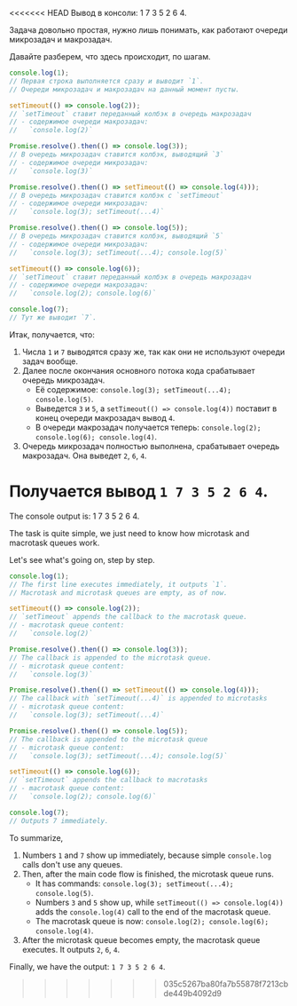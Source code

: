 <<<<<<< HEAD
Вывод в консоли: 1 7 3 5 2 6 4.

Задача довольно простая, нужно лишь понимать, как работают очереди микрозадач и макрозадач.

Давайте разберем, что здесь происходит, по шагам.

```js
console.log(1);
// Первая строка выполняется сразу и выводит `1`.
// Очереди микрозадач и макрозадач на данный момент пусты.

setTimeout(() => console.log(2));
// `setTimeout` ставит переданный колбэк в очередь макрозадач
// - содержимое очереди макрозадач:
//   `console.log(2)`

Promise.resolve().then(() => console.log(3));
// В очередь микрозадач ставится колбэк, выводящий `3`
// - содержимое очереди микрозадач:
//   `console.log(3)`

Promise.resolve().then(() => setTimeout(() => console.log(4)));
// В очередь микрозадач ставится колбэк с `setTimeout`
// - содержимое очереди микрозадач:
//   `console.log(3); setTimeout(...4)`

Promise.resolve().then(() => console.log(5));
// В очередь микрозадач ставится колбэк, выводящий `5`
// - содержимое очереди микрозадач:
//   `console.log(3); setTimeout(...4); console.log(5)`

setTimeout(() => console.log(6));
// `setTimeout` ставит переданный колбэк в очередь макрозадач
// - содержимое очереди макрозадач:
//   `console.log(2); console.log(6)`

console.log(7);
// Тут же выводит `7`.
```

Итак, получается, что:

1. Числа `1` и `7` выводятся сразу же, так как они не используют очереди задач вообще.
2. Далее после окончания основного потока кода срабатывает очередь микрозадач.
    - Её содержимое: `console.log(3); setTimeout(...4); console.log(5)`.
    - Выведется `3` и `5`, а `setTimeout(() => console.log(4))` поставит в конец очереди макрозадач вывод `4`.
    - В очереди макрозадач получается теперь: `console.log(2); console.log(6); console.log(4)`.
3. Очередь микрозадач полностью выполнена, срабатывает очередь макрозадач. Она выведет `2`, `6`, `4`.

Получается вывод `1 7 3 5 2 6 4`.
=======
The console output is: 1 7 3 5 2 6 4.

The task is quite simple, we just need to know how microtask and macrotask queues work.

Let's see what's going on, step by step.

```js
console.log(1);
// The first line executes immediately, it outputs `1`.
// Macrotask and microtask queues are empty, as of now.

setTimeout(() => console.log(2));
// `setTimeout` appends the callback to the macrotask queue.
// - macrotask queue content:
//   `console.log(2)`

Promise.resolve().then(() => console.log(3));
// The callback is appended to the microtask queue.
// - microtask queue content:
//   `console.log(3)`

Promise.resolve().then(() => setTimeout(() => console.log(4)));
// The callback with `setTimeout(...4)` is appended to microtasks
// - microtask queue content:
//   `console.log(3); setTimeout(...4)`

Promise.resolve().then(() => console.log(5));
// The callback is appended to the microtask queue
// - microtask queue content:
//   `console.log(3); setTimeout(...4); console.log(5)`

setTimeout(() => console.log(6));
// `setTimeout` appends the callback to macrotasks
// - macrotask queue content:
//   `console.log(2); console.log(6)`

console.log(7);
// Outputs 7 immediately.
```

To summarize,

1. Numbers `1` and `7` show up immediately, because simple `console.log` calls don't use any queues.
2. Then, after the main code flow is finished, the microtask queue runs.
    - It has commands: `console.log(3); setTimeout(...4); console.log(5)`.
    - Numbers `3` and `5` show up, while `setTimeout(() => console.log(4))` adds the `console.log(4)` call to the end of the macrotask queue.
    - The macrotask queue is now: `console.log(2); console.log(6); console.log(4)`.
3. After the microtask queue becomes empty, the macrotask queue executes. It outputs `2`, `6`, `4`.

Finally, we have the output: `1 7 3 5 2 6 4`.
>>>>>>> 035c5267ba80fa7b55878f7213cbde449b4092d9
